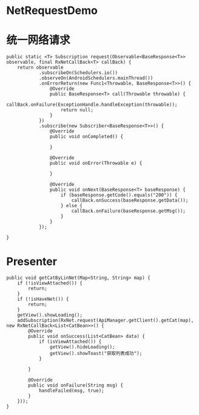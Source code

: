 # NetRequestDemo
# 统一网络请求

 
    public static <T> Subscription request(Observable<BaseResponse<T>> observable, final RxNetCallBack<T> callBack) {
        return observable
                .subscribeOn(Schedulers.io())
                .observeOn(AndroidSchedulers.mainThread())
                .onErrorReturn(new Func1<Throwable, BaseResponse<T>>() {
                    @Override
                    public BaseResponse<T> call(Throwable throwable) {
                        callBack.onFailure(ExceptionHandle.handleException(throwable));
                        return null;
                    }
                })
                .subscribe(new Subscriber<BaseResponse<T>>() {
                    @Override
                    public void onCompleted() {

                    }

                    @Override
                    public void onError(Throwable e) {

                    }

                    @Override
                    public void onNext(BaseResponse<T> baseResponse) {
                        if (baseResponse.getCode().equals("200")) {
                            callBack.onSuccess(baseResponse.getData());
                        } else {
                            callBack.onFailure(baseResponse.getMsg());
                        }
                    }
                });

    }
# Presenter   

    public void getCatByLinNet(Map<String, String> map) {
        if (!isViewAttached()) {
            return;
        }
        if (!isHaveNet()) {
            return;
        }
        getView().showLoading();
        addSubscription(RxNet.request(ApiManager.getClient().getCat(map), new RxNetCallBack<List<CatBean>>() {
            @Override
            public void onSuccess(List<CatBean> data) {
                if (isViewAttached()) {
                    getView().hideLoading();
                    getView().showToast("获取列表成功");
                }

            }

            @Override
            public void onFailure(String msg) {
                handleFailed(msg, true);
            }
        }));
    }


    
    
    
    
    
